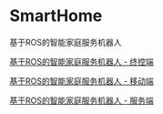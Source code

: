 # SmartHome
基于ROS的智能家庭服务机器人

[基于ROS的智能家庭服务机器人 - 终控端](https://gitee.com/hhcgit/SmartDevice)

[基于ROS的智能家庭服务机器人 - 移动端](https://gitee.com/hhcgit/AndroidROS)

[基于ROS的智能家庭服务机器人 - 服务端](https://gitee.com/hhcgit/SmartHome)
